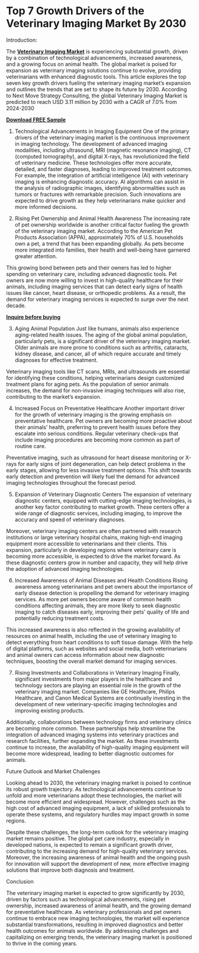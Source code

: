 # Top 7 Growth Drivers of the Veterinary Imaging Market By 2030
Introduction:

The **[Veterinary Imaging Market](https://www.nextmsc.com/report/veterinary-imaging-market)** is experiencing substantial growth, driven by a combination of technological advancements, increased awareness, and a growing focus on animal health. The global market is poised for expansion as veterinary imaging solutions continue to evolve, providing veterinarians with enhanced diagnostic tools. This article explores the top seven key growth drivers fueling the veterinary imaging market’s expansion and outlines the trends that are set to shape its future by 2030.
According to Next Move Strategy Consulting, the global Veterinary Imaging Market is predicted to reach USD 3.11 million by 2030 with a CAGR of 7.0% from 2024-2030 

**[Download FREE Sample](https://www.nextmsc.com/veterinary-imaging-market/request-sample)**

1. Technological Advancements in Imaging Equipment
One of the primary drivers of the veterinary imaging market is the continuous improvement in imaging technology. The development of advanced imaging modalities, including ultrasound, MRI (magnetic resonance imaging), CT (computed tomography), and digital X-rays, has revolutionized the field of veterinary medicine. These technologies offer more accurate, detailed, and faster diagnoses, leading to improved treatment outcomes.
For example, the integration of artificial intelligence (AI) with veterinary imaging is enhancing diagnostic accuracy. AI algorithms can assist in the analysis of radiographic images, identifying abnormalities such as tumors or fractures with remarkable precision. Such innovations are expected to drive growth as they help veterinarians make quicker and more informed decisions.

2. Rising Pet Ownership and Animal Health Awareness
The increasing rate of pet ownership worldwide is another critical factor fueling the growth of the veterinary imaging market. According to the American Pet Products Association (APPA), approximately 70% of U.S. households own a pet, a trend that has been expanding globally. As pets become more integrated into families, their health and well-being have garnered greater attention.

This growing bond between pets and their owners has led to higher spending on veterinary care, including advanced diagnostic tools. Pet owners are now more willing to invest in high-quality healthcare for their animals, including imaging services that can detect early signs of health issues like cancer, heart disease, or orthopedic problems. As a result, the demand for veterinary imaging services is expected to surge over the next decade.

**[Inquire before buying](https://www.nextmsc.com/veterinary-imaging-market/inquire-before-buying)**

3. Aging Animal Population
Just like humans, animals also experience aging-related health issues. The aging of the global animal population, particularly pets, is a significant driver of the veterinary imaging market. Older animals are more prone to conditions such as arthritis, cataracts, kidney disease, and cancer, all of which require accurate and timely diagnoses for effective treatment.

Veterinary imaging tools like CT scans, MRIs, and ultrasounds are essential for identifying these conditions, helping veterinarians design customized treatment plans for aging pets. As the population of senior animals increases, the demand for non-invasive imaging techniques will also rise, contributing to the market’s expansion.

4. Increased Focus on Preventative Healthcare
Another important driver for the growth of veterinary imaging is the growing emphasis on preventative healthcare. Pet owners are becoming more proactive about their animals’ health, preferring to prevent health issues before they escalate into serious conditions. Regular veterinary check-ups that include imaging procedures are becoming more common as part of routine care.

Preventative imaging, such as ultrasound for heart disease monitoring or X-rays for early signs of joint degeneration, can help detect problems in the early stages, allowing for less invasive treatment options. This shift towards early detection and prevention will likely fuel the demand for advanced imaging technologies throughout the forecast period.

5. Expansion of Veterinary Diagnostic Centers
The expansion of veterinary diagnostic centers, equipped with cutting-edge imaging technologies, is another key factor contributing to market growth. These centers offer a wide range of diagnostic services, including imaging, to improve the accuracy and speed of veterinary diagnoses.

Moreover, veterinary imaging centers are often partnered with research institutions or large veterinary hospital chains, making high-end imaging equipment more accessible to veterinarians and their clients. This expansion, particularly in developing regions where veterinary care is becoming more accessible, is expected to drive the market forward. As these diagnostic centers grow in number and capacity, they will help drive the adoption of advanced imaging technologies.

6. Increased Awareness of Animal Diseases and Health Conditions
Rising awareness among veterinarians and pet owners about the importance of early disease detection is propelling the demand for veterinary imaging services. As more pet owners become aware of common health conditions affecting animals, they are more likely to seek diagnostic imaging to catch diseases early, improving their pets' quality of life and potentially reducing treatment costs.

This increased awareness is also reflected in the growing availability of resources on animal health, including the use of veterinary imaging to detect everything from heart conditions to soft tissue damage. With the help of digital platforms, such as websites and social media, both veterinarians and animal owners can access information about new diagnostic techniques, boosting the overall market demand for imaging services.

7. Rising Investments and Collaborations in Veterinary Imaging
Finally, significant investments from major players in the healthcare and technology sectors are playing an essential role in the growth of the veterinary imaging market. Companies like GE Healthcare, Philips Healthcare, and Canon Medical Systems are continually investing in the development of new veterinary-specific imaging technologies and improving existing products.

Additionally, collaborations between technology firms and veterinary clinics are becoming more common. These partnerships help streamline the integration of advanced imaging systems into veterinary practices and research facilities, further expanding the market. As these investments continue to increase, the availability of high-quality imaging equipment will become more widespread, leading to better diagnostic outcomes for animals.

Future Outlook and Market Challenges

Looking ahead to 2030, the veterinary imaging market is poised to continue its robust growth trajectory. As technological advancements continue to unfold and more veterinarians adopt these technologies, the market will become more efficient and widespread. However, challenges such as the high cost of advanced imaging equipment, a lack of skilled professionals to operate these systems, and regulatory hurdles may impact growth in some regions.

Despite these challenges, the long-term outlook for the veterinary imaging market remains positive. The global pet care industry, especially in developed nations, is expected to remain a significant growth driver, contributing to the increasing demand for high-quality veterinary services. Moreover, the increasing awareness of animal health and the ongoing push for innovation will support the development of new, more effective imaging solutions that improve both diagnosis and treatment.

Conclusion

The veterinary imaging market is expected to grow significantly by 2030, driven by factors such as technological advancements, rising pet ownership, increased awareness of animal health, and the growing demand for preventative healthcare. As veterinary professionals and pet owners continue to embrace new imaging technologies, the market will experience substantial transformations, resulting in improved diagnostics and better health outcomes for animals worldwide. By addressing challenges and capitalizing on emerging trends, the veterinary imaging market is positioned to thrive in the coming years.

